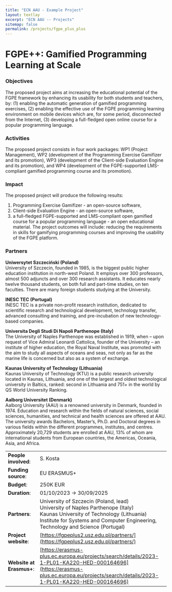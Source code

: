 ```yaml
---
title: "ECN AAU - Example Project"
layout: textlay
excerpt: "ECN AAU -- Projects"
sitemap: false
permalink: /projects/fgpe_plus_plus
---
```


# FGPE++: Gamified Programming Learning at Scale

### Objectives

The proposed project aims at increasing the educational potential of the FGPE framework by enhancing its usability for
both students and teachers, by: (1) enabling the automatic generation of gamified programming exercises, (2) enabling
the effective use of the FGPE programming learning environment on mobile devices which are, for some period,
disconnected from the Internet, (3) developing a full-fledged open online course for a popular programming language.

### Activities

The proposed project consists in four work packages: WP1 (Project Management), WP2 (development of the Programming
Exercise Gamifizer and its promotion), WP3 (development of the Client-side Evaluation Engine and its promotion), and
WP4 (development of the FGPE-supported LMS-compliant gamified programming course and its promotion).

### Impact

The proposed project will produce the following results:

1) Programming Exercise Gamifizer - an open-source software,
2) Client-side Evaluation Engine - an open-source software,
3) a full-fledged FGPE-supported and LMS-compliant open
   gamified course for a popular programming language - an open educational material.
   The project outcomes will include: reducing the requirements in skills for gamifying programming courses and
   improving the usability of the FGPE platform.

### Partners

**Uniwersytet Szczeciński (Poland)**  
University of Szczecin, founded in 1985, is the biggest public higher education institution in north-west Poland. It
employs over 300 professors, almost 500 adjuncts and over 300 research assistants. It educates nearly twelve thousand
students, on both full and part-time studies, on ten faculties. There are many foreign students studying at the
University.

**INESC TEC (Portugal)**  
INESC TEC is a private non-profit research institution, dedicated to scientific research and technological development,
technology transfer, advanced consulting and training, and pre-incubation of new technology-based companies.

**Universita Degli Studi Di Napoli Parthenope (Italy)**  
The University of Naples Parthenope was established in 1919, when – upon request of Vice Admiral Leonardi Cattolica,
founder of the University – an institute of higher education, the Royal Naval Institute, was promoted with the aim to
study all aspects of oceans and seas, not only as far as the marine life is concerned but also as a system of exchange.

**Kaunas University of Technology (Lithuania)**  
Kaunas University of Technology (KTU) is a public research university located in Kaunas, Lithuania, and one of the
largest and oldest technological university in Baltics, ranked: second in Lithuania and 751+ in the world by QS World
University Ranking.

**Aalborg Universitet (Denmark)**  
Aalborg University (AAU) is a renowned university in Denmark, founded in 1974. Education and research within the fields
of natural sciences, social sciences, humanities, and technical and health sciences are offered at AAU. The university
awards Bachelors, Master’s, Ph.D. and Doctoral degrees in various fields within the different programmes, institutes,
and centres. Approximately 20,729 students are enrolled at AAU, 13% of whom are international students from European
countries, the Americas, Oceania, Asia, and Africa.

|                          |                                                                                                                                                                                                                            |
|--------------------------|----------------------------------------------------------------------------------------------------------------------------------------------------------------------------------------------------------------------------|
| **People involved**:     | S. Kosta                                                                                                                                                                                                                   |
| **Funding source**:      | EU ERASMUS+                                                                                                                                                                                                                |
| **Budget**:              | 250K EUR                                                                                                                                                                                                                   |
| **Duration**:            | 01/10/2023 → 30/09/2025                                                                                                                                                                                                    |
| **Partners**:            | University of Szczecin (Poland, lead)<br/> University of Naples Parthenope (Italy)<br/> Kaunas University of Technology (Lithuania)<br/> Institute for Systems and Computer Engineering, Technology and Science (Portugal) |
| **Project website**:     | [https://fgpeplus2.usz.edu.pl/partners/](https://fgpeplus2.usz.edu.pl/partners/)                                                                                                                                           |
| **Website at Erasmus+**: | [https://erasmus-plus.ec.europa.eu/projects/search/details/2023-1-PL01-KA220-HED-000164696](https://erasmus-plus.ec.europa.eu/projects/search/details/2023-1-PL01-KA220-HED-000164696)                                     |


